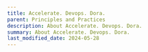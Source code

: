 ```yaml
---
title: Accelerate. Devops. Dora.
parent: Principles and Practices
description: About Accelerate. Devops. Dora.
summary: About Accelerate. Devops. Dora.
last_modified_date: 2024-05-28
---
```


